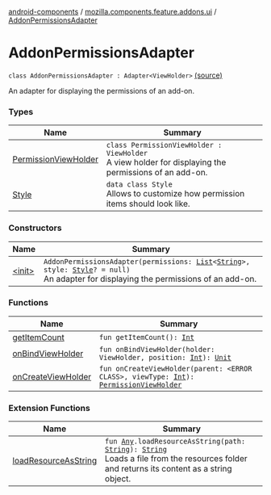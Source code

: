 [android-components](../../index.md) / [mozilla.components.feature.addons.ui](../index.md) / [AddonPermissionsAdapter](./index.md)

# AddonPermissionsAdapter

`class AddonPermissionsAdapter : Adapter<ViewHolder>` [(source)](https://github.com/mozilla-mobile/android-components/blob/master/components/feature/addons/src/main/java/mozilla/components/feature/addons/ui/AddonPermissionsAdapter.kt#L22)

An adapter for displaying the permissions of an add-on.

### Types

| Name | Summary |
|---|---|
| [PermissionViewHolder](-permission-view-holder/index.md) | `class PermissionViewHolder : ViewHolder`<br>A view holder for displaying the permissions of an add-on. |
| [Style](-style/index.md) | `data class Style`<br>Allows to customize how permission items should look like. |

### Constructors

| Name | Summary |
|---|---|
| [&lt;init&gt;](-init-.md) | `AddonPermissionsAdapter(permissions: `[`List`](https://kotlinlang.org/api/latest/jvm/stdlib/kotlin.collections/-list/index.html)`<`[`String`](https://kotlinlang.org/api/latest/jvm/stdlib/kotlin/-string/index.html)`>, style: `[`Style`](-style/index.md)`? = null)`<br>An adapter for displaying the permissions of an add-on. |

### Functions

| Name | Summary |
|---|---|
| [getItemCount](get-item-count.md) | `fun getItemCount(): `[`Int`](https://kotlinlang.org/api/latest/jvm/stdlib/kotlin/-int/index.html) |
| [onBindViewHolder](on-bind-view-holder.md) | `fun onBindViewHolder(holder: ViewHolder, position: `[`Int`](https://kotlinlang.org/api/latest/jvm/stdlib/kotlin/-int/index.html)`): `[`Unit`](https://kotlinlang.org/api/latest/jvm/stdlib/kotlin/-unit/index.html) |
| [onCreateViewHolder](on-create-view-holder.md) | `fun onCreateViewHolder(parent: <ERROR CLASS>, viewType: `[`Int`](https://kotlinlang.org/api/latest/jvm/stdlib/kotlin/-int/index.html)`): `[`PermissionViewHolder`](-permission-view-holder/index.md) |

### Extension Functions

| Name | Summary |
|---|---|
| [loadResourceAsString](../../mozilla.components.support.test.file/kotlin.-any/load-resource-as-string.md) | `fun `[`Any`](https://kotlinlang.org/api/latest/jvm/stdlib/kotlin/-any/index.html)`.loadResourceAsString(path: `[`String`](https://kotlinlang.org/api/latest/jvm/stdlib/kotlin/-string/index.html)`): `[`String`](https://kotlinlang.org/api/latest/jvm/stdlib/kotlin/-string/index.html)<br>Loads a file from the resources folder and returns its content as a string object. |
